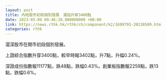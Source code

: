 ```yaml
---
layout: post
title: 內地股市初段個別發展　滬指升穿3400點
date: 2023-05-09 09:46:28.000000000 +08:00
link: https://news.rthk.hk/rthk/ch/component/k2/1699793-20230509.htm
categories: rthk
---
```


滬深股市在開市初段個別發展。

上證綜合指數升穿3400點，較早時報3402點，升7點，升幅0.24%。

深證成份指數報11177點，跌48點，跌幅0.43%。創業板指數報2259點，跌13點，跌幅0.6%。
